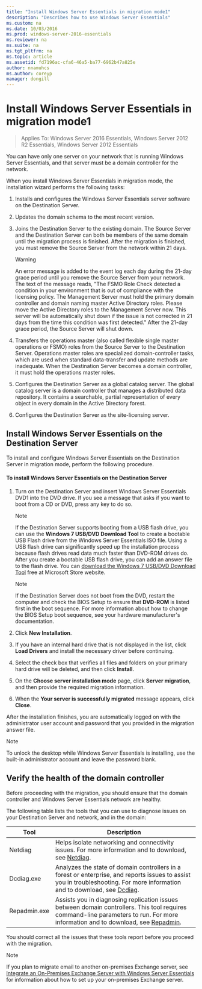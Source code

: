 ```yaml
---
title: "Install Windows Server Essentials in migration mode1"
description: "Describes how to use Windows Server Essentials"
ms.custom: na
ms.date: 10/03/2016
ms.prod: windows-server-2016-essentials
ms.reviewer: na
ms.suite: na
ms.tgt_pltfrm: na
ms.topic: article
ms.assetid: fd7196ac-cfa6-46a5-ba77-6962b47a825e
author: nnamuhcs
ms.author: coreyp
manager: dongill
---
```


# Install Windows Server Essentials in migration mode1

>Applies To: Windows Server 2016 Essentials, Windows Server 2012 R2 Essentials, Windows Server 2012 Essentials

You can have only one server on your network that is running  Windows Server Essentials, and that server must be a domain controller for the network.  
  
 When you install  Windows Server Essentials in migration mode, the installation wizard performs the following tasks:  
  
1.  Installs and configures the  Windows Server Essentials server software on the Destination Server.  
  
2.  Updates the domain schema to the most recent version.  
  
3.  Joins the Destination Server to the existing domain. The Source Server and the Destination Server can both be members of the same domain until the migration process is finished. After the migration is finished, you must remove the Source Server from the network within 21 days.  
  
    > [!WARNING]
    >  An error message is added to the event log each day during the 21-day grace period until you remove the Source Server from your network. The text of the message reads, "The FSMO Role Check detected a condition in your environment that is out of compliance with the licensing policy. The Management Server must hold the primary domain controller and domain naming master Active Directory roles. Please move the Active Directory roles to the Management Server now. This server will be automatically shut down if the issue is not corrected in 21 days from the time this condition was first detected." After the 21-day grace period, the Source Server will shut down.  
  
4.  Transfers the operations master (also called flexible single master operations or FSMO) roles from the Source Server to the Destination Server. Operations master roles are specialized domain-controller tasks, which are used when standard data-transfer and update methods are inadequate. When the Destination Server becomes a domain controller, it must hold the operations master roles.  
  
5.  Configures the Destination Server as a global catalog server. The global catalog server is a domain controller that manages a distributed data repository. It contains a searchable, partial representation of every object in every domain in the Active Directory forest.  
  
6.  Configures the Destination Server as the site-licensing server.  
  
##  <a name="BKMK_Install"></a> Install Windows Server Essentials on the Destination Server  
 To install and configure  Windows Server Essentials on the Destination Server in migration mode, perform the following procedure.  
  
#### To install Windows Server Essentials on the Destination Server  
  
1.  Turn on the Destination Server and insert  Windows Server Essentials DVD1 into the DVD drive. If you see a message that asks if you want to boot from a CD or DVD, press any key to do so.  
  
    > [!NOTE]
    >  If the Destination Server supports booting from a USB flash drive, you can use the **Windows 7 USB/DVD Download Tool** to create a bootable USB Flash drive from the  Windows Server Essentials ISO file. Using a USB flash drive can significantly speed up the installation process because flash drives read data much faster than DVD-ROM drives do. After you create a bootable USB flash drive, you can add an answer file to the flash drive. You can [download the Windows 7 USB/DVD Download Tool](http://go.microsoft.com/fwlink/p/?LinkId=248282) free at Microsoft Store website.  
  
    > [!NOTE]
    >  If the Destination Server does not boot from the DVD, restart the computer and check the BIOS Setup to ensure that **DVD-ROM** is listed first in the boot sequence. For more information about how to change the BIOS Setup boot sequence, see your hardware manufacturer's documentation.  
  
2.  Click **New Installation**.  
  
3.  If you have an internal hard drive that is not displayed in the list, click **Load Drivers** and install the necessary driver before continuing.  
  
4.  Select the check box that verifies all files and folders on your primary hard drive will be deleted, and then click **Install**.  
  
5.  On the **Choose server installation mode** page, click **Server migration**, and then provide the required migration information.  
  
6.  When the **Your server is successfully migrated** message appears, click **Close**.  
  
 After the installation finishes, you are automatically logged on with the administrator user account and password that you provided in the migration answer file.  
  
> [!NOTE]
>  To unlock the desktop while  Windows Server Essentials is installing, use the built-in administrator account and leave the password blank.  
  
##  <a name="BKMK_VerifyTheHealthOfDC"></a> Verify the health of the domain controller  
 Before proceeding with the migration, you should ensure that the domain controller and  Windows Server Essentials network are healthy.  
  
 The following table lists the tools that you can use to diagnose issues on your Destination Server and network, and in the domain:  
  
|Tool|Description|  
|----------|-----------------|  
|Netdiag|Helps isolate networking and connectivity issues. For more information and to download, see [Netdiag](http://go.microsoft.com/fwlink/?LinkId=217388).|  
|Dcdiag.exe|Analyzes the state of domain controllers in a forest or enterprise, and reports issues to assist you in troubleshooting. For more information and to download, see [Dcdiag](http://go.microsoft.com/fwlink/?LinkId=217389).|  
|Repadmin.exe|Assists you in diagnosing replication issues between domain controllers. This tool requires command-line parameters to run. For more information and to download, see [Repadmin](http://go.microsoft.com/fwlink/?LinkId=217387).|  
  
 You should correct all the issues that these tools report before you proceed with the migration.  
  
> [!NOTE]
>  If you plan to migrate email to another on-premises Exchange server, see [Integrate an On-Premises Exchange Server with Windows Server Essentials](../manage/Integrate-an-On-Premises-Exchange-Server-with-Windows-Server-Essentials.md) for information about how to set up your on-premises Exchange server.
